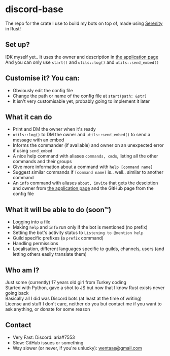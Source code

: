 # discord-base
The repo for the crate I use to build my bots on top of, made using [Serenity](https://github.com/serenity-rs/serenity) in Rust!  

## Set up?
IDK myself yet..
It uses the owner and description in [the application page](https://discord.com/developers/applications)
And you can only use `start()` and `utils::log()` and `utils::send_embed()`

## Customise it? You can:
- Obviously edit the config file
- Change the path or name of the config file at `start(path: &str)`
- It isn't very customisable yet, probably going to implement it later

## What it can do
- Print and DM the owner when it's ready
- `utils::log()` to DM the owner and `utils::send_embed()` to send a message with an embed
- Informs the commander (if available) and owner on an unexpected error if using `send_embed`
- A nice help command with aliases `commands, cmds`, listing all the other commands and their groups
- Give more information about a command with `help [command name]`
- Suggest similar commands if `[command name]` is.. well.. similar to another command
- An `info` command with aliases `about, invite` that gets the desciption and owner from [the application page](https://discord.com/developers/applications) and the GitHub page from the config file

## What it will be able to do (soon™)
- Logging into a file
- Making `help` and `info` run only if the bot is mentioned (no prefix)
- Setting the bot's activity status to `Listening to @mention help`
- Guild specific prefixes (a `prefix` command)
- Handling permissions
- Localisation, different languages specific to guilds, channels, users (and letting others easily translate them)

## Who am I?
Just some (currently) 17 years old girl from Turkey coding  
Started with Python, gave a shot to JS but now that I know Rust exists never going back  
Basically all I did was Discord bots (at least at the time of writing)  
License and stuff I don't care, neither do you but contact me if you want to ask anything, or donate for some reason

## Contact
- Very Fast: Discord: aria#7553
- Slow: GitHub issues or something
- Way slower (or never, if you're unlucky): wentaas@gmail.com
